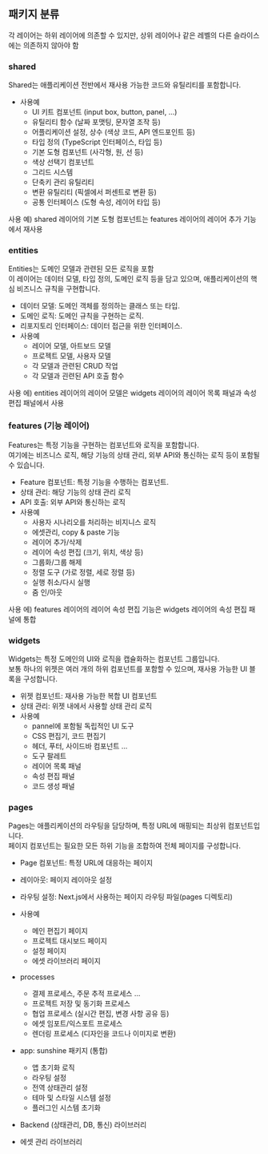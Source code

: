 ## 패키지 분류


각 레이어는 하위 레이어에 의존할 수 있지만, 상위 레이어나 같은 레벨의 다른 슬라이스에는 의존하지 않아야 함

### shared
Shared는 애플리케이션 전반에서 재사용 가능한 코드와 유틸리티를 포함합니다.

* 사용예
    - UI 키트 컴포넌트 (input box, button, panel, ...)
    - 유틸리티 함수 (날짜 포맷팅, 문자열 조작 등)
    - 어플리케이션 설정, 상수 (색상 코드, API 엔드포인트 등)
    - 타입 정의 (TypeScript 인터페이스, 타입 등)
    - 기본 도형 컴포넌트 (사각형, 원, 선 등)
    - 색상 선택기 컴포넌트
    - 그리드 시스템
    - 단축키 관리 유틸리티
    - 변환 유틸리티 (픽셀에서 퍼센트로 변환 등)
    - 공통 인터페이스 (도형 속성, 레이어 타입 등)

사용 예) shared 레이어의 기본 도형 컴포넌트는 features 레이어의 레이어 추가 기능에서 재사용

### entities
Entities는 도메인 모델과 관련된 모든 로직을 포함  
이 레이어는 데이터 모델, 타입 정의, 도메인 로직 등을 담고 있으며, 애플리케이션의 핵심 비즈니스 규칙을 구현합니다.
* 데이터 모델: 도메인 객체를 정의하는 클래스 또는 타입.
* 도메인 로직: 도메인 규칙을 구현하는 로직.
* 리포지토리 인터페이스: 데이터 접근을 위한 인터페이스.
* 사용예
    - 레이어 모델, 아트보드 모델
    - 프로젝트 모델, 사용자 모델
    - 각 모델과 관련된 CRUD 작업
    - 각 모델과 괸련된 API 호출 함수

사용 에) entities 레이어의 레이어 모델은 widgets 레이어의 레이어 목록 패널과 속성 편집 패널에서 사용

### features (기능 레이어)
Features는 특정 기능을 구현하는 컴포넌트와 로직을 포함합니다.  
여기에는 비즈니스 로직, 해당 기능의 상태 관리, 외부 API와 통신하는 로직 등이 포함될 수 있습니다.
* Feature 컴포넌트: 특정 기능을 수행하는 컴포넌트.
* 상태 관리: 해당 기능의 상태 관리 로직
* API 호출: 외부 API와 통신하는 로직
* 사용예
    - 사용자 시나리오를 처리하는 비지니스 로직
    - 에셋관리, copy & paste 기능
    - 레이어 추가/삭제
    - 레이어 속성 편집 (크기, 위치, 색상 등)
    - 그룹화/그룹 해제
    - 정렬 도구 (가로 정렬, 세로 정렬 등)
    - 실행 취소/다시 실행
    - 줌 인/아웃

사용 에) features 레이어의 레이어 속성 편집 기능은 widgets 레이어의 속성 편집 패널에 통합

### widgets
Widgets는 특정 도메인의 UI와 로직을 캡슐화하는 컴포넌트 그룹입니다.     
보통 하나의 위젯은 여러 개의 하위 컴포넌트를 포함할 수 있으며, 재사용 가능한 UI 블록을 구성합니다.
* 위젯 컴포넌트: 재사용 가능한 복합 UI 컴포넌트
* 상태 관리: 위젯 내에서 사용할 상태 관리 로직
* 사용예
    - pannel에 포함될 독립적인 UI 도구
    - CSS 편집기, 코드 편집기
    - 헤더, 푸터, 사이드바 컴포넌트 ...
    - 도구 팔레트
    - 레이어 목록 패널
    - 속성 편집 패널
    - 코드 생성 패널

### pages
Pages는 애플리케이션의 라우팅을 담당하며, 특정 URL에 매핑되는 최상위 컴포넌트입니다.  
페이지 컴포넌트는 필요한 모든 하위 기능을 조합하여 전체 페이지를 구성합니다.
* Page 컴포넌트: 특정 URL에 대응하는 페이지
* 레이아웃: 페이지 레이아웃 설정
* 라우팅 설정: Next.js에서 사용하는 페이지 라우팅 파일(pages 디렉토리)
* 사용예
    - 메인 편집기 페이지
    - 프로젝트 대시보드 페이지
    - 설정 페이지
    - 에셋 라이브러리 페이지

* processes
    - 결제 프로세스, 주문 추적 프로세스 ...
    - 프로젝트 저장 및 동기화 프로세스
    - 협업 프로세스 (실시간 편집, 변경 사항 공유 등)
    - 에셋 임포트/익스포트 프로세스
    - 렌더링 프로세스 (디자인을 코드나 이미지로 변환)

* app: sunshine 패키지 (통합)
    - 앱 초기화 로직
    - 라우팅 설정
    - 전역 상태관리 설정
    - 테마 및 스타일 시스템 설정
    - 플러그인 시스템 초기화


* Backend (상태관리, DB, 통신) 라이브러리
* 에셋 관리 라이브러리
